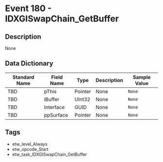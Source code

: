 # Event 180 - IDXGISwapChain_GetBuffer

## Description
None

## Data Dictionary
|Standard Name|Field Name|Type|Description|Sample Value|
|---|---|---|---|---|
|TBD|pThis|Pointer|None|`None`|
|TBD|iBuffer|UInt32|None|`None`|
|TBD|Interface|GUID|None|`None`|
|TBD|ppSurface|Pointer|None|`None`|

## Tags
* etw_level_Always
* etw_opcode_Start
* etw_task_IDXGISwapChain_GetBuffer